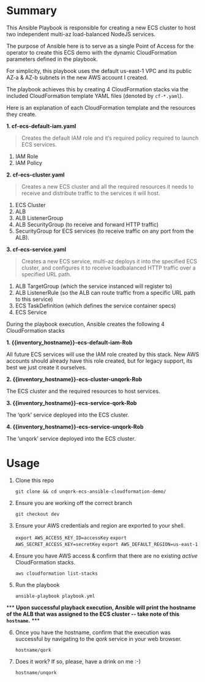 # Summary

This Ansible Playbook is responsible for creating a new ECS cluster to host two independent multi-az load-balanced NodeJS services. 

The purpose of Ansible here is to serve as a single Point of Access for the operator to create this ECS demo with the dynamic CloudFormation parameters defined in the playbook.

For simplicity, this playbook uses the default us-east-1 VPC and its public AZ-a & AZ-b subnets in the new AWS account I created.

The playbook achieves this by creating 4 CloudFormation stacks via the included CloudFormation template YAML files (denoted by `cf-*.yaml`).

Here is an explanation of each CloudFormation template and the resources they create.

**1. cf-ecs-default-iam.yaml**

>Creates the default IAM role and it’s required policy required to launch ECS services.

1. IAM Role
2. IAM Policy

**2. cf-ecs-cluster.yaml**

>Creates a new ECS cluster and all the required resources it needs to receive and distribute traffic to the services it will host. 

1. ECS Cluster
2. ALB
3. ALB ListenerGroup
4. ALB SecurityGroup (to receive and forward HTTP traffic)
5. SecurityGroup for ECS services (to receive traffic on any port from the ALB). 

**3. cf-ecs-service.yaml**

>Creates a new ECS service, multi-az deploys it into the specified ECS cluster, and configures it to receive loadbalanced HTTP traffic over a specified URL path. 

1. ALB TargetGroup (which the service instanced will register to)
2. ALB ListenerRule (so the ALB can route traffic from a specific URL path to this service)
3. ECS TaskDefinition (which defines the service container specs)
4. ECS Service 


During the playbook execution, Ansible creates the following 4 CloudFormation stacks

**1. {{inventory_hostname}}-ecs-default-iam-Rob**

All future ECS services will use the IAM role created by this stack.
New AWS accounts should already have this role created, but for legacy support, its best we just create it ourselves.

**2. {{inventory_hostname}}-ecs-cluster-unqork-Rob**

The ECS cluster and the required resources to host services.

**3. {{inventory_hostname}}-ecs-service-qork-Rob**

The ‘qork’ service deployed into the ECS cluster.

**4. {{inventory_hostname}}-ecs-service-unqork-Rob**

The ‘unqork’ service deployed into the ECS cluster.


# Usage


1. Clone this repo

      `git clone && cd unqork-ecs-ansible-cloudformation-demo/`

2. Ensure you are working off the correct branch

      `git checkout dev`

3. Ensure your AWS credentials and region are exported to your shell. 

      `export AWS_ACCESS_KEY_ID=accessKey`
      `export AWS_SECRET_ACCESS_KEY=secretKey`
      `export AWS_DEFAULT_REGION=us-east-1`

4. Ensure you have AWS access & confirm that there are no existing *active* CloudFormation stacks.

      `aws cloudformation list-stacks`

5. Run the playbook

      `ansible-playbook playbook.yml`


\*\*\* **Upon successful playback execution, Ansible will print the hostname of the ALB that was assigned to the ECS cluster -- take note of this `hostname`.** \*\*\*

6. Once you have the hostname, confirm that the execution was successful by navigating to the *qork* service in your web browser.

      `hostname/qork`

7. Does it work? If so, please, have a drink on me :-)

      `hostname/unqork`


